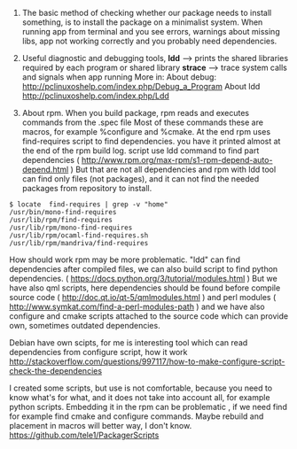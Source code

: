 1. The basic method of checking whether our package needs to install something,
is to install the package on a minimalist system.
When running app from terminal and you see errors, warnings about missing libs, app not working correctly
 and you probably need dependencies.

2. Useful diagnostic and debugging tools,
**ldd**  -->   prints the shared libraries required by each program or shared library
**strace**  -->  trace system calls and signals when app running
More in:
About debug:  http://pclinuxoshelp.com/index.php/Debug_a_Program
About ldd   http://pclinuxoshelp.com/index.php/Ldd

3. About rpm.
When you build package, rpm reads and executes commands from the .spec file
Most of these commands these are macros,
for example %configure and %cmake.
At the end rpm uses  find-requires script to find dependencies.
you have it printed almost at the end of the rpm build log.
script use ldd command to find part dependencies ( http://www.rpm.org/max-rpm/s1-rpm-depend-auto-depend.html )
But that are not all dependencies and rpm with ldd tool can find only files (not packages),
 and it can not find the needed packages from repository to install.

```
$ locate  find-requires | grep -v "home"
/usr/bin/mono-find-requires
/usr/lib/rpm/find-requires
/usr/lib/rpm/mono-find-requires
/usr/lib/rpm/ocaml-find-requires.sh
/usr/lib/rpm/mandriva/find-requires
```

How should work rpm may be more problematic.
 "ldd" can find dependencies after compiled files,
we can also build script to find python dependencies. ( https://docs.python.org/3/tutorial/modules.html )
But we have also qml scripts, here dependencies should be found before compile source code ( http://doc.qt.io/qt-5/qmlmodules.html )
and perl modules ( http://www.symkat.com/find-a-perl-modules-path )
and we have also configure and cmake scripts attached to the source code
 which can provide own, sometimes outdated dependencies.

Debian have own scipts, for me is interesting tool which can 
read dependencies from configure script,
how it work  http://stackoverflow.com/questions/997117/how-to-make-configure-script-check-the-dependencies 

I created some scripts, but use is not comfortable, because you need to know what's for what,
and it does not take into account all, for example python scripts.
Embedding it in the rpm can be problematic , if we need find for example find cmake and configure commands.
Maybe rebuild and placement in macros will better way, I don't know.
  https://github.com/tele1/PackagerScripts
